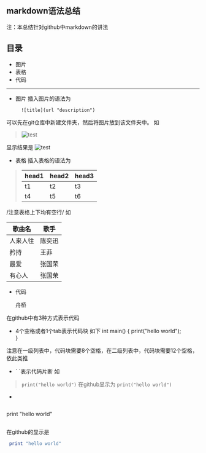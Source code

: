 markdown语法总结
---

注：本总结针对github中markdown的讲法

目录
----
- 图片
- 表格
- 代码

----------

- 图片
插入图片的语法为

        ![title](url "description")

可以先在git仓库中新建文件夹，然后将图片放到该文件夹中。
如  
> ![test](https://raw2.github.com/hqjma/docs/master/img/identicon.png "desc")

显示结果是
![test](https://raw2.github.com/hqjma/docs/master/img/identicon.png "desc")

- 表格
插入表格的语法为

> head1 | head2 | head3
> ------|-------|------
>   t1  |  t2   |   t3
>   t4  |  t5   |   t6

/注意表格上下均有空行/
如

   歌曲名  |  歌手
 ----------|--------
  人来人往 | 陈奕迅
   矜持    | 王菲
   最爱    | 张国荣
   有心人  | 张国荣

- 代码
 
    舟桥


在github中有3种方式表示代码
 - 4个空格或者1个tab表示代码块
 如下
            int main() {
                print("hello world");           
            }
            
 注意在一级列表中，代码块需要8个空格，在二级列表中，代码块需要12个空格，依此类推

- \` \`表示代码片断
 如
> `print("hello world")`
 在github显示为 `print("hello world")`
 
 - ````表示加强型的代码块
 
>````ruby
 print "hello world"
>````
在github的显示是
````ruby
 print "hello world"
````


